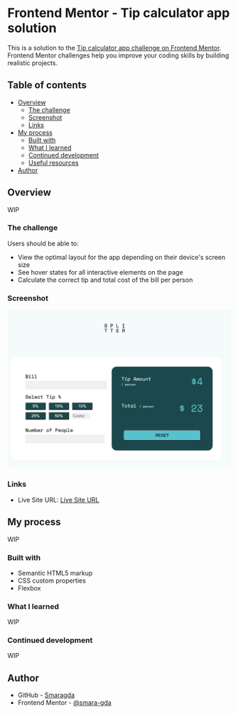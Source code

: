 # Frontend Mentor - Tip calculator app solution

This is a solution to the
[Tip calculator app challenge on Frontend Mentor](https://www.frontendmentor.io/challenges/tip-calculator-app-ugJNGbJUX).
Frontend Mentor challenges help you improve your coding skills by building
realistic projects.

## Table of contents

- [Overview](#overview)
  - [The challenge](#the-challenge)
  - [Screenshot](#screenshot)
  - [Links](#links)
- [My process](#my-process)
  - [Built with](#built-with)
  - [What I learned](#what-i-learned)
  - [Continued development](#continued-development)
  - [Useful resources](#useful-resources)
- [Author](#author)

## Overview

WIP

### The challenge

Users should be able to:

- View the optimal layout for the app depending on their device's screen size
- See hover states for all interactive elements on the page
- Calculate the correct tip and total cost of the bill per person

### Screenshot

![Screenshot](./images/Screenshot.png)

### Links

<!-- - Solution URL: [Add solution URL here](https://your-solution-url.com) -->

- Live Site URL: [Live Site URL](https://tip-calculator-sma.netlify.app/)

## My process

WIP

### Built with

- Semantic HTML5 markup
- CSS custom properties
- Flexbox

### What I learned

WIP

### Continued development

WIP

## Author

- GitHub - [Smaragda](https://github.com/smara-gda)
- Frontend Mentor -
  [@smara-gda](https://www.frontendmentor.io/profile/smara-gda)

